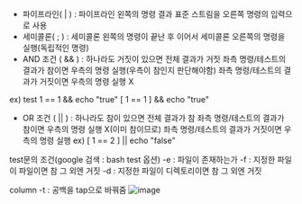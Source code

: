 - 파이프라인( | ) : 파이프라인 왼쪽의 명령 결과 표준 스트림을 오른쪽 명령의 입력으로 사용
- 세미콜론( ; ) : 세미콜론 왼쪽의 명령이 끝난 후 이어서 세미콜론 오른쪽의 명령을 실행(독립적인 명령)
- AND 조건 ( && ) :
	하나라도 거짓이 있으면 전체 결과가 거짓
	좌측 명령/테스트의 결과가 참이면 우측의 명령 실행(우측이 참인지 판단해야함)
	좌측 명령/테스트의 결과가 거짓이면 우측의 명령 실행 X

ex) 	test 1 == 1 && echo "true"
	[ 1 == 1 ] && echo "true"

- OR 조건 ( || ) :
	하나라도 참이 있으면 전체 결과가 참
	좌측 명령/테스트의 결과가 참이면 우측의 명령 실행 X(이미 참이므로)
	좌측 명령/테스트의 결과가 거짓이면 우측의 명령 실행
ex)	[ 1 == 2 ] || echo "false"

test문의 조건(google 검색 : bash test 옵션)
	-e : 파일이 존재하는가
	-f : 지정한 파일이 파일이면 참 그 외엔 거짓
	-d : 지정한 파일이 디렉토리이면 참 그 외엔 거짓

column -t : 공백을 tap으로 바꿔줌
![image](https://user-images.githubusercontent.com/85976426/144037544-0b5c4d11-b175-4c94-b155-8cf561a5e55b.png)
